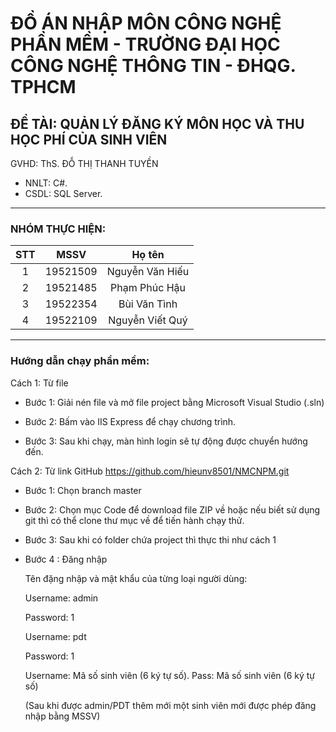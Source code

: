 # ĐỒ ÁN NHẬP MÔN CÔNG NGHỆ PHẦN MỀM - TRƯỜNG ĐẠI HỌC CÔNG NGHỆ THÔNG TIN - ĐHQG. TPHCM

## ĐỀ TÀI: QUẢN LÝ ĐĂNG KÝ MÔN HỌC VÀ THU HỌC PHÍ CỦA SINH VIÊN 

GVHD: ThS. ĐỖ THỊ THANH TUYỀN

- NNLT: C#.
- CSDL: SQL Server.

---------------------------------------------------------------------------------------------------------------------------------------------------------------------------------------------------
### NHÓM THỰC HIỆN: 


| STT | MSSV | Họ tên | 
| :----: | :-: | :-: |
| 1 | 19521509 | Nguyễn Văn Hiếu |
| 2 | 19521485 | Phạm Phúc Hậu |
| 3 | 19522354 | Bùi Văn Tình |
| 4 | 19522109 | Nguyễn Viết Quý |

------------------------------------------------------------------------------------------------------------------------------------------------------------------------------------
### Hướng dẫn chạy phần mềm: 

Cách 1: Từ file

+ Bước 1: Giải nén file và mở file project bằng Microsoft Visual Studio (.sln)

+ Bước 2: Bấm vào IIS Express để chạy chương trình.

+ Bước 3: Sau khi chạy, màn hình login sẽ tự động được chuyển hướng đến.

Cách 2: Từ link GitHub https://github.com/hieunv8501/NMCNPM.git

+ Bước 1: Chọn branch master 

+ Bước 2: Chọn mục Code để download file ZIP về hoặc nếu biết sử dụng git thì có thể clone thư mục về để tiến hành chạy thử.

+ Bước 3: Sau khi có folder chứa project thì thực thi như cách 1

+ Bước 4 : Đăng nhập 

    Tên đặng nhập và mật khẩu của từng loại người dùng:

    Username: admin 

    Password: 1

    Username: pdt

    Password: 1

    Username: Mã số sinh viên (6 ký tự số). Pass: Mã số sinh viên (6 ký tự số) 

    (Sau khi được admin/PDT thêm mới một sinh viên mới được phép đăng nhập bằng MSSV)

